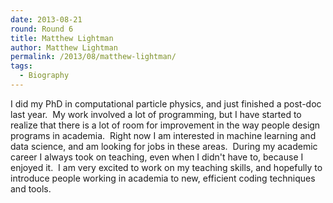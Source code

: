 ```yaml
---
date: 2013-08-21
round: Round 6
title: Matthew Lightman
author: Matthew Lightman
permalink: /2013/08/matthew-lightman/
tags:
  - Biography
---
```

I did my PhD in computational particle physics, and just finished a post-doc last year.  My work involved a lot of programming, but I have started to realize that there is a lot of room for improvement in the way people design programs in academia.  Right now I am interested in machine learning and data science, and am looking for jobs in these areas.  During my academic career I always took on teaching, even when I didn't have to, because I enjoyed it.  I am very excited to work on my teaching skills, and hopefully to introduce people working in academia to new, efficient coding techniques and tools.
